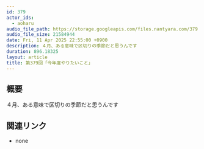 ```yaml
---
id: 379
actor_ids:
  - aoharu
audio_file_path: https://storage.googleapis.com/files.nantyara.com/379.mp3
audio_file_size: 21584944
date: Fri, 11 Apr 2025 22:55:00 +0900
description: ４月、ある意味で区切りの季節だと思うんです
duration: 896.18325
layout: article
title: 第379回「今年度やりたいこと」
---
```

## 概要

４月、ある意味で区切りの季節だと思うんです

## 関連リンク

* none
